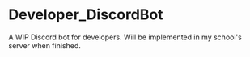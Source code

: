 # Developer_DiscordBot
A WIP Discord bot for developers. Will be implemented in my school's server when finished.
